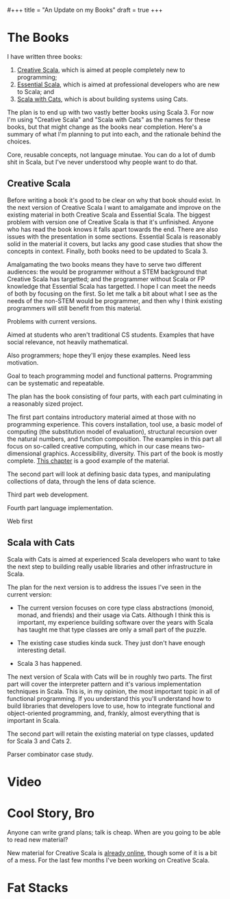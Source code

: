 #+++
title = "An Update on my Books"
draft = true
+++

<!-- more -->

# The Books

I have written three books:

1. [Creative Scala](https://creativescala.org/creative-scala), which is aimed at people completely new to programming;
2. [Essential Scala](https://underscore.io/books/essential-scala/), which is aimed at professional developers who are new to Scala; and
3. [Scala with Cats](https://www.scalawithcats.com/), which is about building systems using Cats.

The plan is to end up with two vastly better books using Scala 3. 
For now I'm using "Creative Scala" and "Scala with Cats" as the names for these books, but that might change as the books near completion.
Here's a summary of what I'm planning to put into each, and the rationale behind the choices.

Core, reusable concepts, not language minutae. You can do a lot of dumb shit in Scala, but I've never understood why people want to do that.


## Creative Scala

Before writing a book it's good to be clear on why that book should exist. In the next version of Creative Scala I want to amalgamate and improve on the existing material in both Creative Scala and Essential Scala. The biggest problem with version one of Creative Scala is that it's unfinished. Anyone who has read the book knows it falls apart towards the end. There are also issues with the presentation in some sections. Essential Scala is reasonably solid in the material it covers, but lacks any good case studies that show the concepts in context. Finally, both books need to be updated to Scala 3.

Amalgamating the two books means they have to serve two different audiences: the would be programmer without a STEM background that Creative Scala has targetted; and the programmer without Scala or FP knowledge that Essential Scala has targetted. I hope I can meet the needs of both by focusing on the first. So let me talk a bit about what I see as the needs of the non-STEM would be programmer, and then why I think existing programmers will still benefit from this material.

Problems with current versions.

Aimed at students who aren't traditional CS students. Examples that have social relevance, not heavily mathematical.

Also programmers; hope they'll enjoy these examples. Need less motivation.

Goal to teach programming model and functional patterns. Programming can be systematic and repeatable.

The plan has the book consisting of four parts, with each part culminating in a reasonably sized project.

The first part contains introductory material aimed at those with no programming experience. This covers installation, tool use, a basic model of computing (the substitution model of evaluation), structural recursion over the natural numbers, and function composition. The examples in this part all focus on so-called creative computing, which in our case means two-dimensional graphics. Accessibility, diversity. This part of the book is mostly complete. [This chapter](http://www.creativescala.org/creative-scala/polygons/index.html) is a good example of the material.

The second part will look at defining basic data types, and manipulating collections of data, through the lens of data science.

Third part web development. 

Fourth part language implementation.

Web first


## Scala with Cats

Scala with Cats is aimed at experienced Scala developers who want to take the next step to building really usable libraries and other infrastructure in Scala.

The plan for the next version is to address the issues I've seen in the current version:

- The current version focuses on core type class abstractions (monoid, monad, and friends) and their usage via Cats. Although I think this is important, my experience building software over the years with Scala has taught me that type classes are only a small part of the puzzle. 

- The existing case studies kinda suck. They just don't have enough interesting detail.

- Scala 3 has happened.

The next version of Scala with Cats will be in roughly two parts. The first part will cover the interpreter pattern and it's various implementation techniques in Scala. This is, in my opinion, the most important topic in all of functional programming. If you understand this you'll understand how to build libraries that developers love to use, how to integrate functional and object-oriented programming, and, frankly, almost everything that is important in Scala.

The second part will retain the existing material on type classes, updated for Scala 3 and Cats 2.

Parser combinator case study.


# Video


# Cool Story, Bro

Anyone can write grand plans; talk is cheap. When are you going to be able to read new material? 

New material for Creative Scala is [already online](https://creativescala.org/creative-scala), though some of it is a bit of a mess. For the last few months I've been working on Creative Scala. 


# Fat Stacks
